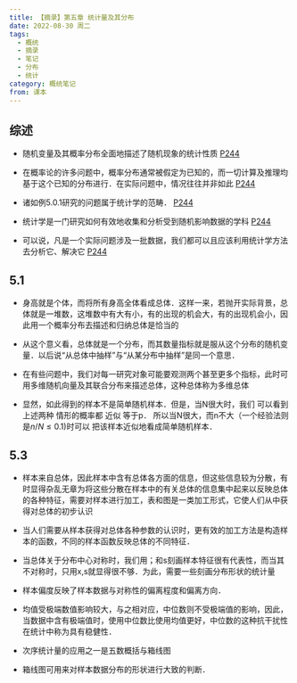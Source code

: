 ```yaml
---
title: 【摘录】第五章 统计量及其分布
date: 2022-08-30 周二
tags:
  - 概统
  - 摘录
  - 笔记
  - 分布
  - 统计
category: 概统笔记
from: 课本
---
```

## 综述
* 随机变量及其概率分布全面地描述了随机现象的统计性质 [P244](bookxnotepro://opennote/?nb={9b322c24-8e0d-49e7-9bb8-dda3470d6282}&book=5ef7039c6fb568e87b1c7417b6d46f14&page=244&x=239&y=209&id=225&uuid=82277c02dccad623c9d93f262c064479)
  
* 在概率论的许多问题中，概率分布通常被假定为已知的，而一切计算及推理均基于这个已知的分布进行．在实际问题中，情况往往并非如此 [P244](bookxnotepro://opennote/?nb={9b322c24-8e0d-49e7-9bb8-dda3470d6282}&book=5ef7039c6fb568e87b1c7417b6d46f14&page=244&x=240&y=226&id=227&uuid=e2d87a974754ce117ad7f763f4eebc33)
  
* 诸如例5.0.1研究的问题属于统计学的范畴． [P244](bookxnotepro://opennote/?nb={9b322c24-8e0d-49e7-9bb8-dda3470d6282}&book=5ef7039c6fb568e87b1c7417b6d46f14&page=244&x=166&y=405&id=228&uuid=0e9da9a82d7e1fd04b616882f794e549)
  
* 统计学是一门研究如何有效地收集和分析受到随机影响数据的学科 [P244](bookxnotepro://opennote/?nb={9b322c24-8e0d-49e7-9bb8-dda3470d6282}&book=5ef7039c6fb568e87b1c7417b6d46f14&page=244&x=270&y=471&id=229&uuid=531f241bd17e9d4d31c59c204f98d53d)
  
* 可以说，凡是一个实际问题涉及一批数据，我们都可以且应该利用统计学方法去分析它、解决它 [P244](bookxnotepro://opennote/?nb={9b322c24-8e0d-49e7-9bb8-dda3470d6282}&book=5ef7039c6fb568e87b1c7417b6d46f14&page=244&x=238&y=497&id=230&uuid=c7506f3a073505ad5ddc157426e7f3a5)

## 5.1
- 身高就是个体，而将所有身高全体看成总体．这样一来，若抛开实际背景，总体就是一堆数，这堆数中有大有小，有的出现的机会大，有的出现机会小，因此用一个概率分布去描述和归纳总体是恰当的
- 从这个意义看，总体就是一个分布，而其数量指标就是服从这个分布的随机变量．以后说“从总体中抽样”与“从某分布中抽样”是同一个意思．

- 在有些问题中，我们对每一研究对象可能要观测两个甚至更多个指标，此时可用多维随机向量及其联合分布来描述总体，这种总体称为多维总体

- 显然，如此得到的样本不是简单随机样本．但是，当N很大时，我们 可以看到上述两种 情形的概率都 近似 等于p． 所以当N很大，而n不大（一个经验法则是$n / N \le 0.1$)时可以 把该样本近似地看成简单随机样本．

## 5.3
- 样本来自总体，因此样本中含有总体各方面的信息，但这些信息较为分散，有时显得杂乱无章为将这些分散在样本中的有关总体的信息集中起来以反映总体的各种特征，需要对样本进行加工，表和图是一类加工形式，它使人们从中获得对总体的初步认识
- 当人们需要从样本获得对总体各种参数的认识时，更有效的加工方法是构造样本的函数，不同的样本函数反映总体的不同特征．

- 当总体关于分布中心对称时，我们用；和s刻画样本特征很有代表性，而当其不对称时，只用x,s就显得很不够．为此，需要一些刻画分布形状的统计量
- 样本偏度反映了样本数据与对称性的偏离程度和偏离方向．

- 均值受极端数值影响较大，与之相对应，中位数则不受极端值的影响，因此，当数据中含有极端值时，使用中位数比使用均值更好，中位数的这种抗干扰性在统计中称为具有稳健性．

- 次序统计量的应用之一是五数概括与箱线图
- 箱线图可用来对样本数据分布的形状进行大致的判断．
